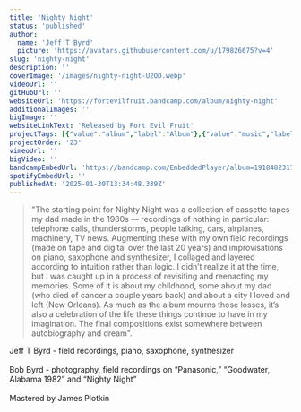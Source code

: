 ```yaml
---
title: 'Nighty Night'
status: 'published'
author:
  name: 'Jeff T Byrd'
  picture: 'https://avatars.githubusercontent.com/u/179826675?v=4'
slug: 'nighty-night'
description: ''
coverImage: '/images/nighty-night-U2OD.webp'
videoUrl: ''
gitHubUrl: ''
websiteUrl: 'https://fortevilfruit.bandcamp.com/album/nighty-night'
additionalImages: ''
bigImage: ''
websiteLinkText: 'Released by Fort Evil Fruit'
projectTags: [{"value":"album","label":"Album"},{"value":"music","label":"Music"}]
projectOrder: '23'
vimeoUrl: ''
bigVideo: ''
bandcampEmbedUrl: 'https://bandcamp.com/EmbeddedPlayer/album=1918482317/size=large/bgcol=ffffff/linkcol=0687f5/transparent=true/'
spotifyEmbedUrl: ''
publishedAt: '2025-01-30T13:34:48.339Z'
---
```


> "The starting point for Nighty Night was a collection of cassette tapes my dad made in the 1980s — recordings of nothing in particular: telephone calls, thunderstorms, people talking, cars, airplanes, machinery, TV news. Augmenting these with my own field recordings (made on tape and digital over the last 20 years) and improvisations on piano, saxophone and synthesizer, I collaged and layered according to intuition rather than logic. I didn’t realize it at the time, but I was caught up in a process of revisiting and reenacting my memories. Some of it is about my childhood, some about my dad (who died of cancer a couple years back) and about a city I loved and left (New Orleans). As much as the album mourns those losses, it’s also a celebration of the life these things continue to have in my imagination. The final compositions exist somewhere between autobiography and dream".

Jeff T Byrd - field recordings, piano, saxophone, synthesizer\
\
Bob Byrd - photography, field recordings on “Panasonic,” “Goodwater, Alabama 1982” and “Nighty Night”\
\
Mastered by James Plotkin